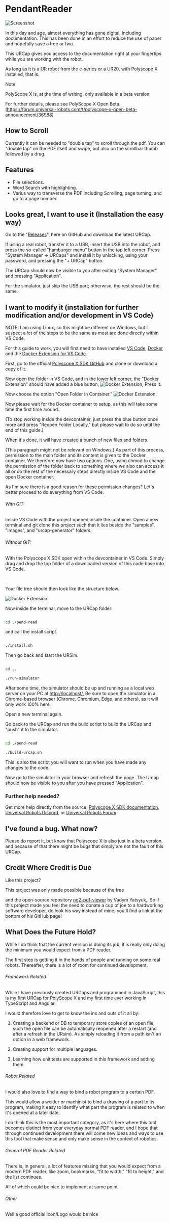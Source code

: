 # PendantReader

![Screenshot](documentation/pictures/ScreenCap.png? "Example of Usage")

In this day and age, almost everything has gone digital, including documentation. This has been done in an effort to reduce the use of paper and hopefully save a tree or two.

This URCap gives you access to the documentation right at your fingertips while you are working with the robot.

As long as it is a UR robot from the e-series or a UR20, with Polyscope X installed, that is.

Note:

PolyScope X is, at the time of writing, only available in a beta version.

For further details, please see PolyScope X Open Beta. (https://forum.universal-robots.com/t/polyscope-x-open-beta-announcement/36988)

## How to Scroll
Currently it can be needed to "double tap" to scroll through the pdf.
You can "double tap" on the PDF itself and swipe, but also on the scrollbar thumb followed by a drag.

## Features
- File selections.
- Word Search with highlighting.
- Varius way to transverse the PDF including Scrolling, page turning, and go to a page number.

## Looks great, I want to use it (Installation the easy way)

Go to the "[Releases](https://github.com/DasGruene/pend-read/releases)", here on GitHub and download the latest URCap.

If using a real robot, transfer it to a USB, insert the USB into the robot, and press the so-called "hamburger menu" button in the top left corner. Press "System Manager -> URCaps" and install it by unlocking, using your password, and pressing the "+ URCap" button.

The URCap should now be visible to you after exiting "System Manager" and pressing "Application".

For the simulator, just skip the USB part; otherwise, the rest should be the same.

## I want to modify it (installation for further modification and/or development in VS Code)

NOTE: I am using Linux, so this might be different on Windows, but I suspect a lot of the steps to be the same as most are done directly within VS Code.


For this guide to work, you will first need to have installed [VS Code](https://code.visualstudio.com/), [Docker](https://code.visualstudio.com/docs/devcontainers/tutorial#_install-docker) and the [Docker Extension for VS Code](https://code.visualstudio.com/docs/devcontainers/tutorial#_install-the-extension).


First, go to the official [Polyscope X SDK GitHub](https://github.com/UniversalRobots/PolyScopeX_URCap_SDK) and clone or download a copy of it.

Now open the folder in VS Code, and in the lower left corner, the "Docker Extension" should have added a blue button, ![Docker Extension](documentation/pictures/DockerExtension.png "Docker Extension Button"), Press it.

Now choose the option "Open Folder in Container."  ![Docker Extension](documentation/pictures/OpenInContainer.png "Docker Extension Drop Down").

Now please wait for the Docker container to setup, as this will take some time the first time around.

(To stop working inside the devcontainer, just press the blue button once more and press "Reopen Folder Locally," but please wait to do so until the end of this guide.)

When it's done, it will have created a bunch of new files and folders.

(This paragraph might not be relevant on Windows.)  As part of this process, permission to the main folder and its content is given to the Docker container. We therefore now have two options. One, using chmod to change the permission of the folder back to something where we also can access it all or do the rest of the necessary steps directly inside VS Code and the open Docker container.

As I'm sure there is a good reason for these permission changes? Let's better proceed to do everything from VS Code.

###### With GIT:

Inside VS Code with the project opened inside the container. Open a new terminal and git clone this project such that it lies beside the "samples", "images", and "urcap-generator" folders.

###### Without GIT:

With the Polyscope X SDK open within the devcontainer in VS Code. Simply drag and drop the top folder of a downloaded version of this code base into VS Code.

<br>

Your file tree should then look like the structure below.

![Docker Extension](documentation/pictures/FolderStrucktur.png "Docker Extension Drop Down").

Now inside the terminal, move to the URCap folder:

```bash

cd ./pend-read

```

and call the install script

```bash

./install.sh

```

Then go back and start the URSim.

```bash

cd ..

./run-simulator

```

After some time, the simulator should be up and running as a local web server on your PC at [http://localhost/](http://localhost/), Be sure to open the simulator in a Chrome-based browser (Chrome, Chromium, Edge, and others), as it will only work 100% here.

Open a new terminal again.

Go back to the URCap and run the build script to build the URCap and "push" it to the simulator.


```bash

cd ./pend-read

./build-urcap.sh

```

This is also the script you will want to run when you have made any changes to the code.

Now go to the simulator in your browser and refresh the page. The Urcap should now be visible to you after you have pressed "Application".

### Further help needed?

Get more help directly from the source: [Polyscope X SDK documentation](https://docs.universal-robots.com/PolyScopeX_SDK_Documentation/build/PSX-SDK-v0.13/index.html), [Universal Robots Discord,](https://discord.com/invite/sEjRgEf6fp) or [Universal Robots Forum](https://forum.universal-robots.com)


## I've found a bug. What now?

Please do report it, but know that Polyscope X is also just in a beta version, and because of that there might be bugs that simply are not the fault of this URCap.

## Credit Where Credit is Due

Like this project?

This project was only made possible because of the free

and the open-source repository [ng2-pdf-viewer](https://github.com/VadimDez/ng2-pdf-viewer) by Vadym Yatsyuk,. So if this project made you feel the need to donate a cup of joe to a hardworking software developer, do look his way instead of mine; you'll find a link at the bottom of his GitHub page!

## What Does the Future Hold?

While I do think that the current version is doing its job, it is really only doing the minimum you would expect from a PDF reader.

The first step is getting it in the hands of people and running on some real robots. Thereafter, there is a lot of room for continued development.

###### Framework Related

While I have previously created URCaps and programmed in JavaScript, this is my first URCap for PolyScope X and my first time ever working in TypeScript and Angular.

I would therefore love to get to know the ins and outs of it all by:

1. Creating a backend or DB to temporary store copies of an open file, such the open file can be automatically reopened after a restart (and after a refresh in the URsim). As simply reloading it from a path isn't an option in a web framework.

2. Creating support for multiple languages.

3. Learning how unit tests are supported in this framework and adding them.


###### Robot Related

I would also love to find a way to bind a robot program to a certain PDF.

This would allow a welder or machinist to bind a drawing of a part to its program, making it easy to identify what part the program is related to when it's opened at a later date.

I do think this is the most important category, as it's here where this tool becomes distinct from your everyday normal PDF reader, and I hope that through continued development there will come new ideas and ways to use this tool that make sense and only make sense in the context of robotics.

###### General PDF Reader Related

There is, in general, a lot of features missing that you would expect from a modern PDF reader, like zoom, bookmarks, "fit to width," "fit to height," and the list continues.

All of which could be nice to implement at some point.

###### Other

Well a good official Icon/Logo would be nice
